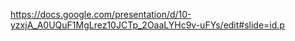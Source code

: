 https://docs.google.com/presentation/d/10-yzxjA_A0UQuF1MgLrez10JCTp_2OaaLYHc9v-uFYs/edit#slide=id.p




